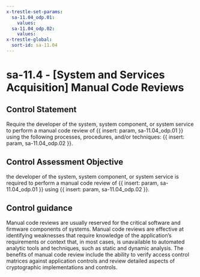 ```yaml
---
x-trestle-set-params:
  sa-11.04_odp.01:
    values:
  sa-11.04_odp.02:
    values:
x-trestle-global:
  sort-id: sa-11.04
---
```


# sa-11.4 - \[System and Services Acquisition\] Manual Code Reviews

## Control Statement

Require the developer of the system, system component, or system service to perform a manual code review of {{ insert: param, sa-11.04_odp.01 }} using the following processes, procedures, and/or techniques: {{ insert: param, sa-11.04_odp.02 }}.

## Control Assessment Objective

the developer of the system, system component, or system service is required to perform a manual code review of {{ insert: param, sa-11.04_odp.01 }} using {{ insert: param, sa-11.04_odp.02 }}.

## Control guidance

Manual code reviews are usually reserved for the critical software and firmware components of systems. Manual code reviews are effective at identifying weaknesses that require knowledge of the application’s requirements or context that, in most cases, is unavailable to automated analytic tools and techniques, such as static and dynamic analysis. The benefits of manual code review include the ability to verify access control matrices against application controls and review detailed aspects of cryptographic implementations and controls.
